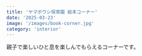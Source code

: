 ```yaml
---
title: 'ヤマボウシ保育園 絵本コーナー'
date: '2025-03-23'
image: '/images/book-corner.jpg'
category: 'interior'
---
```


親子で楽しいひと息を楽しんでもらえるコーナーです。